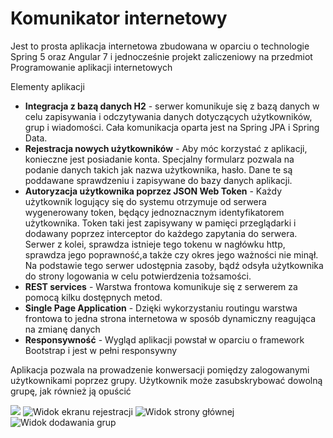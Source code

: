<h1>Komunikator internetowy</h1>
<p>Jest to prosta aplikacja internetowa zbudowana w oparciu o technologie Spring 5 oraz Angular 7 i jednocześnie projekt
zaliczeniowy na przedmiot Programowanie aplikacji internetowych</p>
<p>Elementy aplikacji</p>
<ul>
<li><strong>Integracja z bazą danych H2</strong> - serwer komunikuje się z bazą danych w celu zapisywania i odczytywania danych dotyczących
użytkowników, grup i wiadomości. Cała komunikacja oparta jest na Spring JPA i Spring Data.</li>
<li><strong>Rejestracja nowych użytkowników</strong> - Aby móc korzystać z aplikacji, konieczne jest posiadanie konta. Specjalny formularz
pozwala na podanie danych takich jak nazwa użytkownika, hasło. Dane te są poddawane sprawdzeniu i zapisywane do bazy danych aplikacji.
<li><strong>Autoryzacja użytkownika poprzez JSON Web Token</strong> - Każdy użytkownik logujący się do systemu otrzymuje od serwera
wygenerowany token, będący jednoznacznym identyfikatorem użytkownika. Token taki jest zapisywany w pamięci przeglądarki i dodawany
poprzez interceptor do każdego zapytania do serwera. Serwer z kolei, sprawdza istnieje tego tokenu w nagłówku http, sprawdza jego
poprawność,a także czy okres jego ważności nie minął. Na podstawie tego serwer udostępnia zasoby, bądź odsyła użytkownika do
strony logowania w celu potwierdzenia tożsamości.</li>
<li><strong>REST services</strong> - Warstwa frontowa komunikuje się z serwerem za pomocą kilku dostępnych metod.</li>
<li><strong>Single Page Application</strong> - Dzięki wykorzystaniu routingu warstwa frontowa to jedna strona internetowa w sposób dynamiczny reagująca na zmianę danych</li>
<li><strong>Responsywność</strong> - Wygląd aplikacji powstał w oparciu o framework Bootstrap i jest w pełni responsywny</li>
</ul>
<p>Aplikacja pozwala na prowadzenie konwersacji pomiędzy zalogowanymi użytkownikami poprzez grupy. Użytkownik może zasubskrybować
dowolną grupę, jak również ją opuścić</p>
<img src="https://github.com/piotrkrzyminski/communicator/blob/master/images/communicator-login.jpg"/>
<img src="https://github.com/piotrkrzyminski/communicator/blob/master/images/communicator-register.jpg" alt="Widok ekranu rejestracji"/>
<img src="https://github.com/piotrkrzyminski/communicator/blob/master/images/communicator-home.jpg" alt="Widok strony głównej"/>
<img src="https://github.com/piotrkrzyminski/communicator/blob/master/images/communicator-select-group.jpg" alt="Widok dodawania grup"/>
